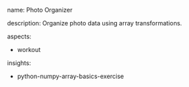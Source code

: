 name: Photo Organizer

description: Organize photo data using array transformations.

aspects:
  - workout

insights:
  - python-numpy-array-basics-exercise